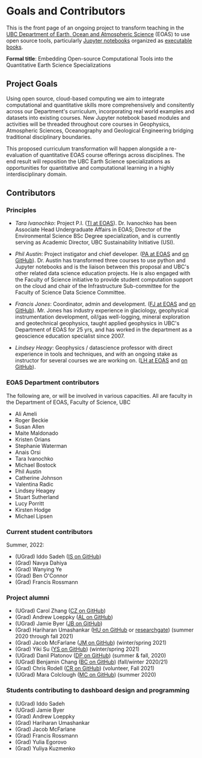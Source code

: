 # Goals and Contributors

This is the front page of an ongoing project to transform teaching in the [UBC Department of Earth, Ocean and Atmospheric Science](https://www.eoas.ubc.ca/) (EOAS) to use open source tools, particularly [Jupyter notebooks](https://www.jupyter.org/) organized as [executable books](https://executablebooks.org/en/latest/).

**Formal title**: Embedding Open-source Computational Tools into the Quantitative Earth Science Specializations

## Project Goals

Using open source, cloud-based computing we aim to integrate computational and quantitative skills more comprehensively and consitently across our Department's curriculum, incorporating real world examples and datasets into existing courses. New Jupyter notebook based modules and activities will be threaded throughout core courses in Geophysics, Atmospheric Sciences, Oceanography and Geological Engineering bridging traditional disciplinary boundaries.

This proposed curriculum transformation will happen alongside a re-evaluation of quantitative EOAS course offerings across disciplines. The end result will reposition the UBC Earth Science specializations as opportunities for quantitative and computational learning in a highly interdisciplinary domain.

## Contributors

### Principles

- _Tara Ivanochko_: Project P.I. ([TI at EOAS](https://www.eoas.ubc.ca/people/taraivanochko)). Dr. Ivanochko has been Associate Head Undergraduate Affairs in EOAS; Director of the Environmental Science BSc Degree specialization, and is currently serving as Academic Director, UBC Sustainability Initiative (USI).

- _Phil Austin_: Project instigator and chief developer. ([PA at EOAS](https://www.eoas.ubc.ca/people/philaustin) and [on GitHub](https://github.com/phaustin)). Dr. Austin has transformed three courses to use python and Jupyter notebooks and is the liaison between this proposal and UBC's other related data science education projects. He is also engaged with the Faculty of Science initiative to provide student computation support on the cloud and chair of the Infrastructure Sub-committee for the Faculty of Science Data Science Committee.

- _Francis Jones_: Coordinator, admin and development. ([FJ at EOAS](https://www.eoas.ubc.ca/people/francisjones) and [on GitHub](https://github.com/fhmjones)). Mr. Jones has industry experience in glaciology, geophysical instrumentation development, oil/gas well-logging, mineral exploration and geotechnical geophysics, taught applied geophysics in UBC's Department of EOAS for 25 yrs, and has worked in the department as a geoscience education specialist since 2007.

- _Lindsey Heagy_: Geophysics / datascience professor with direct experience in tools and techniques, and with an ongoing stake as instructor for several courses we are working on. ([LH at EOAS](https://www.eoas.ubc.ca/people/lindseyheagy) and [on GitHub](https://github.com/lheagy)).

### EOAS Department contributors
The following are, or will be involved in various capacities. All are faculty in the Department of EOAS, Faculty of Science, UBC
- Ali Ameli
- Roger Beckie
- Susan Allen
- Maite Maldonado
- Kristen Orians
- Stephanie Waterman
- Anais Orsi
- Tara Ivanochko
- Michael Bostock
- Phil Austin
- Catherine Johnson
- Valentina Radic
- Lindsey Heagey
- Stuart Sutherland
- Lucy Porritt
- Kirsten Hodge
- Michael Lipsen

### Current student contributors
Summer, 2022:
- (UGrad) Iddo Sadeh ([IS on GitHub](https://github.com/IddoSadeh))
- (Grad) Navya Dahiya
- (Grad) Wanying Ye
- (Grad) Ben O'Connor
- (Grad) Francis Rossmann


### Project alumni

- (UGrad) Carol Zhang ([CZ on GitHub](https://github.com/carolz19))
- (Grad) Andrew Loeppky ([AL on GitHub](https://github.com/AndrewLoeppky))
- (UGrad) Jamie Byer ([JB on GitHub](https://github.com/jamiebyer/))
- (Grad) Hariharan Umashankar ([HU on GitHub](https://github.com/hari-ushankar) or [researchgate](https://www.researchgate.net/profile/Hariharan_Umashankar)) (summer 2020 through fall 2021)
- (Grad) Jacob McFarlane ([JM on GitHub](https://github.com/JacobMcFarlane)) (winter/spring 2021)
- (Grad) Yiki Su ([YS on GitHub](https://github.com/YikiSu)) (winter/spring 2021)
- (UGrad) Danil Platonov ([DP on GitHub](https://github.com/slemonide)) (summer & fall, 2020)
- (UGrad) Benjamin Chang ([BC on GitHub](https://github.com/bkchang-97)) (fall/winter 2020/21)
- (Grad) Chris Rodell ([CR on GitHub](https://github.com/cerodell)) (volunteer, Fall 2021)
- (UGrad) Mara Colclough ([MC on GitHub](https://github.com/maracieco)) (summer 2020)

### Students contributing to dashboard design and programming

- (UGrad) Iddo Sadeh
- (UGrad) Jamie Byer
- (Grad) Andrew Loeppky
- (Grad) Hariharan Umashankar
- (Grad) Jacob McFarlane
- (Grad) Francis Rossmann
- (Grad) Yulia Egorovo
- (Grad) Yuliya Kuzmenko
